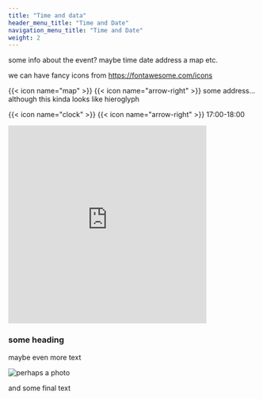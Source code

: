 ```yaml
---
title: "Time and data"
header_menu_title: "Time and Date"
navigation_menu_title: "Time and Date"
weight: 2
---
```


some info about the event?
maybe time date address a map etc.

we can have fancy icons from https://fontawesome.com/icons

{{< icon name="map" >}} {{< icon name="arrow-right" >}} some address... although this kinda looks like hieroglyph 

{{< icon name="clock" >}} {{< icon name="arrow-right" >}} 17:00-18:00

<div class="iframe-container">
    <iframe src="https://www.google.com/maps/embed?pb=!1m18!1m12!1m3!1d2658.7442204658073!2d16.381691776833865!3d48.211542446008345!2m3!1f0!2f0!3f0!3m2!1i1024!2i768!4f13.1!3m3!1m2!1s0x476d070a533f0755%3A0x9db8f06dbf5b13ae!2sUrania-Sternwarte%20-%20Kinder%20Train%20Museum!5e0!3m2!1sen!2sat!4v1753028689131!5m2!1sen!2sat" width="400" height="400" style="border:0;" allowfullscreen="" loading="lazy" referrerpolicy="no-referrer-when-downgrade"></iframe>
</div>

### some heading

maybe even more text

![perhaps a photo](images/cover-image.jpg)

and some final text
